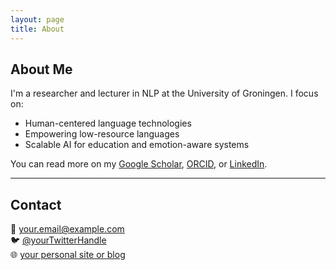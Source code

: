 ```yaml
---
layout: page
title: About
---
```


## About Me

I'm a researcher and lecturer in NLP at the University of Groningen. I focus on:

- Human-centered language technologies
- Empowering low-resource languages
- Scalable AI for education and emotion-aware systems

You can read more on my [Google Scholar](#), [ORCID](#), or [LinkedIn](#).

---

## Contact

📧 your.email@example.com  
🐦 [@yourTwitterHandle](https://twitter.com/yourTwitterHandle)  
🌐 [your personal site or blog](#)
